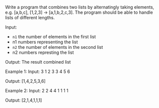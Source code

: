 Write a program that combines two lists by alternatingly taking elements, e.g. [a,b,c], [1,2,3] → [a,1,b,2,c,3]. The program should be able to handle lists of different lengths.

Input:
- `n1` the number of elements in the first list
- n1 numbers representing the list
- `n2` the number of elements in the second list
- n2 numbers represting the list

Output:
The result combined list

Example 1:
Input:
3
1
2
3
3
4
5
6

Output:
[1,4,2,5,3,6]

Example 2:
Input:
2
2
4
4
1
1
1
1

Output:
[2,1,4,1,1,1]
